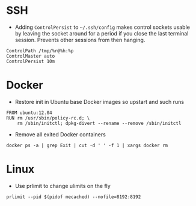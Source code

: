 SSH
===

* Adding `ControlPersist` to `~/.ssh/config` makes control sockets
  usable by leaving the socket around for a period if you close the
  last terminal session.  Prevents other sessions from then hanging.

```
ControlPath /tmp/%r@%h:%p
ControlMaster auto
ControlPersist 10m
```

Docker
======
* Restore init in Ubuntu base Docker images so upstart and such runs

```
FROM ubuntu:12.04
RUN rm /usr/sbin/policy-rc.d; \
    rm /sbin/initctl; dpkg-divert --rename --remove /sbin/initctl
```

* Remove all exited Docker containers

```
docker ps -a | grep Exit | cut -d ' ' -f 1 | xargs docker rm
```

Linux
=====

* Use prlimit to change ulimits on the fly

```
prlimit --pid $(pidof mecached) --nofile=8192:8192
```

